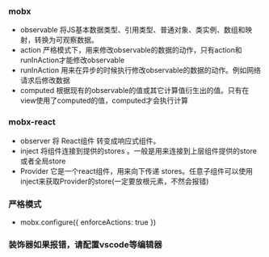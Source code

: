 ### mobx
* observable 将JS基本数据类型、引用类型、普通对象、类实例、数组和映射，转换为可观察数据。
* action 严格模式下，用来修改observable的数据的动作，只有action和runInAction才能修改observable
* runInAction 用来在异步的时候执行修改observable的数据的动作。例如网络请求后修改数据
* computed 根据现有的observable的值或其它计算值衍生出的值。只有在view使用了computed的值，computed才会执行计算

### mobx-react
* observer 将 React组件 转变成响应式组件。
* inject 将组件连接到提供的stores 。一般是用来连接到上层组件提供的store或者全局store
* Provider 它是一个react组件，用来向下传递 stores。任意子组件可以使用inject来获取Provider的store(一定要放根元素，不然会报错)

### 严格模式
* mobx.configure({ enforceActions: true })

### 装饰器如果报错，请配置vscode等编辑器